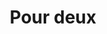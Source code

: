 ---
title: Pour deux
description: Pour deux personnes, en extérieur ou en studio
price: 195 euros
---